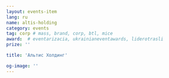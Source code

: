 ```yaml
---
layout: events-item
lang: ru
name: altis-holding
category: events
tag: corp # mass, brand, corp, btl, mice
award:  # eventarizacia, ukrainianeventawards, liderotrasli
prize: ''

title: 'Альтис Холдинг'

og-image: ''
---
```

